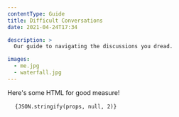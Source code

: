 ```yaml
---
contentType: Guide
title: Difficult Conversations
date: 2021-04-24T17:34

description: >
  Our guide to navigating the discussions you dread.

images:
  - me.jpg
  - waterfall.jpg
---
```


<p>Here's some HTML for good measure!</p>

<pre>
  <code>{JSON.stringify(props, null, 2)}</code>
</pre>
